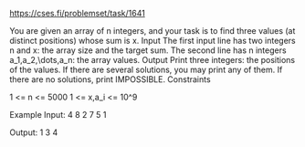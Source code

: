 https://cses.fi/problemset/task/1641

You are given an array of n integers, and your task is to find three values (at distinct positions) whose sum is x.
Input
The first input line has two integers n and x: the array size and the target sum.
The second line has n integers a_1,a_2,\dots,a_n: the array values.
Output
Print three integers: the positions of the values. If there are several solutions, you may print any of them. If there are no solutions, print IMPOSSIBLE.
Constraints

1 <= n <= 5000
1 <= x,a_i <= 10^9

Example
Input:
4 8
2 7 5 1

Output:
1 3 4